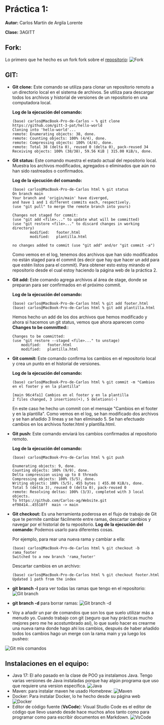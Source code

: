 # Práctica 1:

**Autor:** Carlos Martín de Argila Lorente

**Clase:** 3AGITT

## Fork:
Lo primero que he hecho es un fork fork sobre el [repositorio](https://github.com/gitt-3-pat/hello-world):
![Fork](assets/fork.png)

## **GIT:**

* **Git clone:** Este comando se utiliza para clonar un repositorio remoto a un directorio local en el sistema de archivos. Se utiliza para descargar todos los archivos y historial de versiones de un repositorio en una computadora local.

    **Log de la ejecución del comando:**
    ```
    (base) carlos@MacBook-Pro-de-Carlos ~ % git clone https://github.com/gitt-3-pat/hello-world
    Cloning into 'hello-world'...
    remote: Enumerating objects: 38, done.
    remote: Counting objects: 100% (4/4), done.
    remote: Compressing objects: 100% (4/4), done.
    remote: Total 38 (delta 0), reused 0 (delta 0), pack-reused 34
    Receiving objects: 100% (38/38), 59.56 KiB | 315.00 KiB/s, done.
    ```

* **Git status:** Este comando muestra el estado actual del repositorio local. Muestra los archivos modificados, agregados o eliminados que aún no han sido rastreados o confirmados.

    **Log de la ejecución del comando:**
    ```
    (base) carlos@MacBook-Pro-de-Carlos html % git status
    On branch main
    Your branch and 'origin/main' have diverged,
    and have 1 and 1 different commits each, respectively.
    (use "git pull" to merge the remote branch into yours)

    Changes not staged for commit:
    (use "git add <file>..." to update what will be committed)
    (use "git restore <file>..." to discard changes in working directory)
            modified:   footer.html
            modified:   plantilla.html

    no changes added to commit (use "git add" and/or "git commit -a")
    ```
    Como vemos en el log, tenemos dos archivos que han sido modificados no están staged para el commit (es decir que hay que hacer un add para que estén listos para el commit). Para obtener esto estoy mirando el repositorio desde el cual estoy haciendo la página web de la práctica 2.

* **Git add:** Este comando agrega archivos al área de stage, donde se preparan para ser confirmados en el próximo commit.
    
    **Log de la ejecución del comando:**
    ```
    (base) carlos@MacBook-Pro-de-Carlos html % git add footer.html 
    (base) carlos@MacBook-Pro-de-Carlos html % git add plantilla.html 
    ```
    Hemos hecho un add de los dos archivos que hemos modificado y ahora si hacemos un git status, vemos que ahora aparecen como **Changes to be committed:**:
    ```
    Changes to be committed:
  (use "git restore --staged <file>..." to unstage)
        modified:   footer.html
        modified:   plantilla.html
    ```

* **Git commit:** Este comando confirma los cambios en el repositorio local y crea un punto en el historial de versiones.
    
    **Log de la ejecución del comando:**
    ```
    (base) carlos@MacBook-Pro-de-Carlos html % git commit -m "Cambios en el footer y en la plantilla"

    [main 96c4fa1] Cambios en el footer y en la plantilla
    2 files changed, 3 insertions(+), 5 deletions(-)
    ```
    En este caso he hecho un commit con el mensaje "Cambios en el footer y en la plantilla". Como vemos en el log, se han modificado dos archivos y se han añadido 3 líneas y se han eliminado 5. Se han efectuado cambios en los archivos footer.html y plantilla.html.

* **Git push:** Este comando enviará los cambios confirmados al repositorio remoto.
        
    **Log de la ejecución del comando:**
    ```
    (base) carlos@MacBook-Pro-de-Carlos html % git push

    Enumerating objects: 9, done.
    Counting objects: 100% (9/9), done.
    Delta compression using up to 8 threads
    Compressing objects: 100% (5/5), done.
    Writing objects: 100% (5/5), 455 bytes | 455.00 KiB/s, done.
    Total 5 (delta 3), reused 0 (delta 0), pack-reused 0
    remote: Resolving deltas: 100% (3/3), completed with 3 local objects.
    To https://github.com/Carlos-ag/Website.git
    ef98414..45518ff  main -> main
    ```

* **Git checkout:** Es una herramienta poderosa en el flujo de trabajo de Git que te permite cambiar fácilmente entre ramas, descartar cambios y navegar por el historial de tu repositorio.
    **Log de la ejecución del comando:**
    Podemos usarlo para diferentes cosas. 
    
    Por ejemplo, para rear una nueva rama y cambiar a ella:
    ```
    (base) carlos@MacBook-Pro-de-Carlos html % git checkout -b rama_footer         
    Switched to a new branch 'rama_footer'
    ```
    Descartar cambios en un archivo:
    ```
    (base) carlos@MacBook-Pro-de-Carlos html % git checkout footer.html
    Updated 1 path from the index
    ```
    
* **git branch -l** para ver todas las ramas que tengo en el repositorio:
    ![Git branch](assets/branch.png)
* **git branch -d** para borrar ramas:
![Git branch -d](assets/git_delete_branch.png)

* Voy a añadir un par de comandos que son los que suelo utilizar más a menudo yo. Cuando trabajo con git (seguro que hay prácticas mucho mejores pero me he acostumbrado así), lo que suelo hacer es crearme una nueva rama donde hago ahi los cambios, después de haber añadido todos los cambios hago un merge con la rama main y ya luego los pusheo:

![Git mis comandos](assets/mis_comandos.png)


## **Instalaciones en el equipo:**
* Java 17: El año pasado en la clase de POO ya instalamos Java. Tengo varias versiones de Java instaladas porque hay algún programa que uso que requiere una version específica. ![Java](assets/java.png)
* Maven: para instalar maven he usado Homebrew: ![Maven](assets/maven_install.png)
* Docker: Para instalar Docker, lo he hecho desde su página web![Docker](assets/docker.png)
* Editor de código fuente (**VsCode**): Visual Studio Code es el editor de código que llevo usando desde hace muchos años tanto como para programar como para escribir documentos en Markdown.
![VsCode](assets/VsCode.png)



